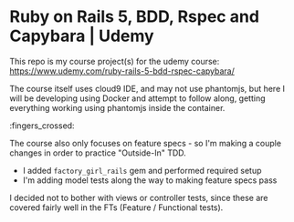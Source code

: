 # Ruby on Rails 5, BDD, Rspec and Capybara | Udemy
This repo is my course project(s) for the udemy course:  
https://www.udemy.com/ruby-rails-5-bdd-rspec-capybara/  

The course itself uses cloud9 IDE, and may not use phantomjs, but here I will be developing using Docker and attempt to follow along, getting everything working using phantomjs inside the container.

:fingers_crossed:  

The course also only focuses on feature specs - so I'm making a couple changes in order to practice "Outside-In" TDD.
- I added `factory_girl_rails` gem and performed required setup
- I'm adding model tests along the way to making feature specs pass

I decided not to bother with views or controller tests, since these are covered fairly well in the FTs (Feature / Functional tests).
